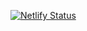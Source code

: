 [![Netlify Status](https://api.netlify.com/api/v1/badges/a74af2d7-041f-45de-9272-9abbb69db981/deploy-status)](https://app.netlify.com/sites/circuitwall/deploys)
